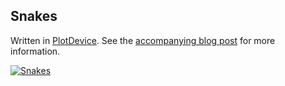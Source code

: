 ## Snakes

Written in [PlotDevice](http://plotdevice.io). See the [accompanying blog post](https://blogs.bencrowder.net/cg/2016/snakes/) for more information.

<a href="http://bencrowder.net/cg/works/snakes/"><img src="http://bencrowder.net/images/art/web/snakes_web.jpg" alt="Snakes" /></a>
